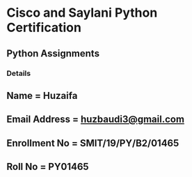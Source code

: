 # Cisco and Saylani Python Certification 
## Python Assignments

### Details

## Name = Huzaifa
## Email Address = huzbaudi3@gmail.com
## Enrollment No = SMIT/19/PY/B2/01465
## Roll No = PY01465
